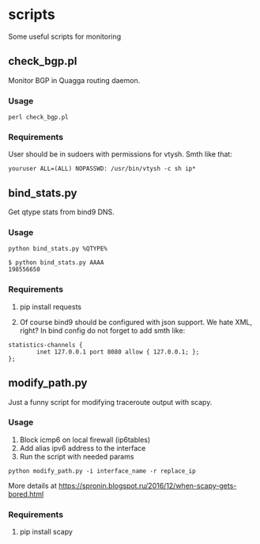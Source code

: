 # scripts

Some useful scripts for monitoring

## check_bgp.pl

Monitor BGP in Quagga routing daemon. 

### Usage

`perl check_bgp.pl`

### Requirements

User should be in sudoers with permissions for vtysh. Smth like that:

`youruser ALL=(ALL) NOPASSWD: /usr/bin/vtysh -c sh ip*`

## bind_stats.py

Get qtype stats from bind9 DNS. 

### Usage

`python bind_stats.py %QTYPE%`

```
$ python bind_stats.py AAAA
198556650
```

### Requirements

1. pip install requests

1. Of course bind9 should be configured with json support. We hate XML, right? In bind config do not forget to add smth like:

```
statistics-channels {
        inet 127.0.0.1 port 8080 allow { 127.0.0.1; };
};
```

## modify_path.py

Just a funny script for modifying traceroute output with scapy.

### Usage

1. Block icmp6 on local firewall (ip6tables)
1. Add alias ipv6 address to the interface
1. Run the script with needed params

`python modify_path.py -i interface_name -r replace_ip`

More details at https://spronin.blogspot.ru/2016/12/when-scapy-gets-bored.html

### Requirements

1. pip install scapy


